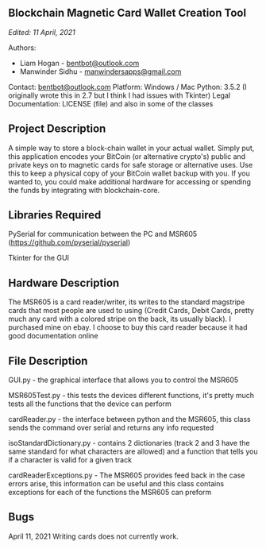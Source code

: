 Blockchain Magnetic Card Wallet Creation Tool
  ------------------

_Edited: 11  April, 2021_

Authors:
- Liam Hogan - bentbot@outlook.com
- Manwinder Sidhu - manwindersapps@gmail.com

Contact: bentbot@outlook.com
Platform: Windows / Mac
Python: 3.5.2 (I originally wrote this in 2.7 but I think I had issues with Tkinter)
Legal Documentation: LICENSE (file) and also in some of the classes



  Project Description
  -------------------
  A simple way to store a block-chain wallet in your actual wallet. Simply put, this application encodes your BitCoin (or alternative crypto's) public and private keys on to magnetic cards for safe storage or alternative uses. Use this to keep a physical copy of your BitCoin wallet backup with you. If you wanted to, you could make additional hardware for accessing or spending the funds by integrating with blockchain-core.

  
  Libraries Required
  ------------------
  PySerial for communication between the PC and MSR605 (https://github.com/pyserial/pyserial)
  
  Tkinter for the GUI
  


  Hardware Description
  --------------------
  The MSR605 is a card reader/writer, its writes to the standard magstripe cards
  that most people are used to using (Credit Cards, Debit Cards, pretty much any
  card with a colored stripe on the back, its usually black). I purchased mine
  on ebay. I choose to buy this card reader because it had good documentation
  online


  File Description
  ----------------
  GUI.py - the graphical interface that allows you to control the MSR605
  
  MSR605Test.py - this tests the devices different functions, it's pretty much tests all the functions that
                  the device can perform

  cardReader.py - the interface between python and the MSR605, this class sends the command over serial and
                  returns any info requested
                  
  isoStandardDictionary.py - contains 2 dictionaries (track 2 and 3 have the same standard for what characters
                             are allowed) and a function that tells you if a character is valid for a given track
                             
                             
  cardReaderExceptions.py - The MSR605 provides feed back in the case errors arise, this information can be useful
                            and this class contains exceptions for each of the functions the MSR605 can preform




  Bugs
  ----
  April 11, 2021
  Writing cards does not currently work.
  
  
